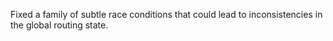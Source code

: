Fixed a family of subtle race conditions that could lead to inconsistencies in the global routing state.
